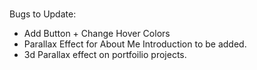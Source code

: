 # 
Bugs to Update:
- Add Button + Change Hover Colors
- Parallax Effect for About Me Introduction to be added.
- 3d Parallax effect on portfoilio projects.
